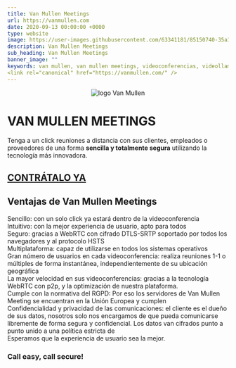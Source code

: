 ```yaml
---
title: Van Mullen Meetings
url: https://vanmullen.com
date: 2020-09-13 00:00:00 +0000
type: website
image: https://user-images.githubusercontent.com/63341181/85150740-35a11400-b253-11ea-9a7d-fd3fffc300c0.png
description: Van Mullen Meetings
sub_heading: Van Mullen Meetings
banner_image: ""
keywords: van mullen, van mullen meetings, videoconferencias, videollamadas seguras
<link rel="canonical" href="https://vanmullen.com/" />
---
```


<p style="text-align:center"><img src="https://user-images.githubusercontent.com/63341181/93509647-521b1e00-f920-11ea-8533-3fd59b746765.png" alt="logo Van Mullen"></p>


# VAN MULLEN MEETINGS

Tenga a un click reuniones a distancia con sus clientes, empleados o proveedores de una forma **sencilla y totalmente segura** utilizando la tecnología más innovadora.

## [CONTRÁTALO YA](https://vanmullen.com/contacto.html "CONTRÁTALO YA")

## Ventajas de Van Mullen Meetings

Sencillo: con un solo click ya estará dentro de la videoconferencia  
Intuitivo: con la mejor experiencia de usuario, apto para todos  
Seguro: gracias a WebRTC con cifrado DTLS-SRTP soportado por todos los navegadores y al protocolo HSTS  
Multiplataforma: capaz de utilizarse en todos los sistemas operativos  
Gran número de usuarios en cada videoconferencia: realiza reuniones 1-1 o múltiples de forma instantánea, independientemente de su ubicación geográfica  
La mayor velocidad en sus videoconferencias: gracias a la tecnología WebRTC con p2p, y la optimización de nuestra plataforma.  
Cumple con la normativa del RGPD: Por eso los servidores de Van Mullen Meeting se encuentran en la Unión Europea y cumplen  
Confidencialidad y privacidad de las comunicaciones: el cliente es el dueño de sus datos, nosotros solo nos encargamos de que pueda comunicarse libremente de forma segura y   confidencial. Los datos van cifrados punto a punto unido a una política estricta de  
Esperamos que la experiencia de usuario sea la mejor.  
  
### Call easy, call secure!
